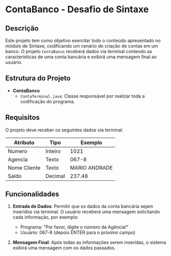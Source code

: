 # ContaBanco - Desafio de Sintaxe

## Descrição
Este projeto tem como objetivo exercitar todo o conteúdo apresentado no módulo de Sintaxe, codificando um cenário de criação de contas em um banco. O projeto `ContaBanco` receberá dados via terminal contendo as características de uma conta bancária e exibirá uma mensagem final ao usuário.

## Estrutura do Projeto
- **ContaBanco**
  - `ContaTerminal.java`: Classe responsável por realizar toda a codificação do programa.

## Requisitos
O projeto deve receber os seguintes dados via terminal:

| Atributo       | Tipo    | Exemplo       |
| -------------- | ------- | ------------- |
| Numero         | Inteiro | 1021          |
| Agencia        | Texto   | 067-8         |
| Nome Cliente   | Texto   | MARIO ANDRADE |
| Saldo          | Decimal | 237.48        |

## Funcionalidades
1. **Entrada de Dados**: Permitir que os dados da conta bancária sejam inseridos via terminal. O usuário receberá uma mensagem solicitando cada informação, por exemplo:
   - Programa: "Por favor, digite o número da Agência!"
   - Usuário: 067-8 (depois ENTER para o próximo campo)

2. **Mensagem Final**: Após todas as informações serem inseridas, o sistema exibirá uma mensagem com os dados passados.
